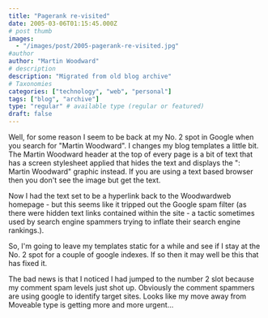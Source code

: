 ```yaml
---
title: "Pagerank re-visited"
date: 2005-03-06T01:15:45.000Z
# post thumb
images:
  - "/images/post/2005-pagerank-re-visited.jpg"
#author
author: "Martin Woodward"
# description
description: "Migrated from old blog archive"
# Taxonomies
categories: ["technology", "web", "personal"]
tags: ["blog", "archive"]
type: "regular" # available type (regular or featured)
draft: false
---
```

Well, for some reason I seem to be back at my No. 2 spot in Google when you search for "Martin Woodward".  I changes my blog templates a little bit.  The Martin Woodward header at the top of every page is a bit of text that has a screen stylesheet applied that hides the text and displays the ": Martin Woodward" graphic instead.  If you are using a text based browser then you don't see the image but get the text.

Now I had the text set to be a hyperlink back to the Woodwardweb homepage - but this seems like it tripped out the Google spam filter (as there were hidden text links contained within the site - a tactic sometimes used by search engine spammers trying to inflate their search engine rankings.).

So, I'm going to leave my templates static for a while and see if I stay at the No. 2 spot for a couple of google indexes.  If so then it may well be this that has fixed it.

The bad news is that I noticed I had jumped to the number 2 slot because my comment spam levels just shot up.  Obviously the comment spammers are using google to identify target sites.  Looks like my move away from Moveable type is getting more and more urgent...